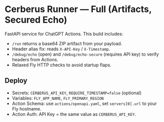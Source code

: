 # Cerberus Runner — Full (Artifacts, Secured Echo)

FastAPI service for ChatGPT Actions. This build includes:
- `/run` returns a base64 ZIP artifact from your payload.
- Header alias fix: reads `X-API-Key` / `X-Timestamp`.
- `/debug/echo` (open) and `/debug/echo-secure` (requires API key) to verify headers from Actions.
- Relaxed Fly HTTP checks to avoid startup flaps.

## Deploy
- Secrets: `CERBERUS_API_KEY`, `REQUIRE_TIMESTAMP=false` (optional)
- Variables: `FLY_APP_NAME`, `FLY_PRIMARY_REGION`
- Action Schema: use `actions/openapi.yaml`, set `servers[0].url` to your Fly hostname.
- Action Auth: API Key = the same value as `CERBERUS_API_KEY`.
